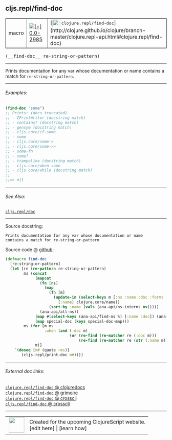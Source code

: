 ## cljs.repl/find-doc



 <table border="1">
<tr>
<td>macro</td>
<td><a href="https://github.com/cljsinfo/cljs-api-docs/tree/0.0-2985"><img valign="middle" alt="[+] 0.0-2985" title="Added in 0.0-2985" src="https://img.shields.io/badge/+-0.0--2985-lightgrey.svg"></a> </td>
<td>
[<img height="24px" valign="middle" src="http://i.imgur.com/1GjPKvB.png"> <samp>clojure.repl/find-doc</samp>](http://clojure.github.io/clojure/branch-master/clojure.repl-api.html#clojure.repl/find-doc)
</td>
</tr>
</table>


 <samp>
(__find-doc__ re-string-or-pattern)<br>
</samp>

---

Prints documentation for any var whose documentation or name
contains a match for `re-string-or-pattern`.



---

###### Examples:

```clj
(find-doc "some")
;; Prints: (docs truncated)
;; - IPrintWriter (docstring match)
;; - contains? (docstring match)
;; - gensym (docstring match)
;; - cljs.core/if-some
;; - some
;; - cljs.core/some->
;; - cljs.core/some->>
;; - some-fn
;; - some?
;; - trampoline (docstring match)
;; - cljs.core/when-some
;; - cljs.core/while (docstring match)
;;
;;=> nil
```



---

###### See Also:

[`cljs.repl/doc`](../cljs.repl/doc.md)<br>

---


Source docstring:

```
Prints documentation for any var whose documentation or name
contains a match for re-string-or-pattern
```


Source code @ [github](https://github.com/clojure/clojurescript/blob/r3178/src/clj/cljs/repl.clj#L1079-L1101):

```clj
(defmacro find-doc
  [re-string-or-pattern]
  (let [re (re-pattern re-string-or-pattern)
        ms (concat
             (mapcat
               (fn [ns]
                 (map
                   (fn [m]
                     (update-in (select-keys m [:ns :name :doc :forms :arglists :macro :url])
                       [:name] clojure.core/name))
                   (sort-by :name (vals (ana-api/ns-interns ns)))))
               (ana-api/all-ns))
             (map #(select-keys (ana-api/find-ns %) [:name :doc]) (ana-api/all-ns))
             (map special-doc (keys special-doc-map)))
        ms (for [m ms
                 :when (and (:doc m)
                            (or (re-find (re-matcher re (:doc m)))
                                (re-find (re-matcher re (str (:name m))))))]
             m)]
    `(doseq [m# (quote ~ms)]
       (cljs.repl/print-doc m#))))
```

<!--
Repo - tag - source tree - lines:

 <pre>
clojurescript @ r3178
└── src
    └── clj
        └── cljs
            └── <ins>[repl.clj:1079-1101](https://github.com/clojure/clojurescript/blob/r3178/src/clj/cljs/repl.clj#L1079-L1101)</ins>
</pre>

-->

---



###### External doc links:

[`clojure.repl/find-doc` @ clojuredocs](http://clojuredocs.org/clojure.repl/find-doc)<br>
[`clojure.repl/find-doc` @ grimoire](http://conj.io/store/v1/org.clojure/clojure/1.7.0-beta3/clj/clojure.repl/find-doc/)<br>
[`clojure.repl/find-doc` @ crossclj](http://crossclj.info/fun/clojure.repl/find-doc.html)<br>
[`cljs.repl/find-doc` @ crossclj](http://crossclj.info/fun/cljs.repl/find-doc.html)<br>

---

 <table>
<tr><td>
<img valign="middle" align="right" width="48px" src="http://i.imgur.com/Hi20huC.png">
</td><td>
Created for the upcoming ClojureScript website.<br>
[edit here] | [learn how]
</td></tr></table>

[edit here]:https://github.com/cljsinfo/cljs-api-docs/blob/master/cljsdoc/cljs.repl/find-doc.cljsdoc
[learn how]:https://github.com/cljsinfo/cljs-api-docs/wiki/cljsdoc-files

<!--

This information was too distracting to show to readers, but I'll leave it
commented here since it is helpful to:

- pretty-print the data used to generate this document
- and show how to retrieve that data



The API data for this symbol:

```clj
{:description "Prints documentation for any var whose documentation or name\ncontains a match for `re-string-or-pattern`.",
 :ns "cljs.repl",
 :name "find-doc",
 :signature ["[re-string-or-pattern]"],
 :history [["+" "0.0-2985"]],
 :type "macro",
 :related ["cljs.repl/doc"],
 :full-name-encode "cljs.repl/find-doc",
 :source {:code "(defmacro find-doc\n  [re-string-or-pattern]\n  (let [re (re-pattern re-string-or-pattern)\n        ms (concat\n             (mapcat\n               (fn [ns]\n                 (map\n                   (fn [m]\n                     (update-in (select-keys m [:ns :name :doc :forms :arglists :macro :url])\n                       [:name] clojure.core/name))\n                   (sort-by :name (vals (ana-api/ns-interns ns)))))\n               (ana-api/all-ns))\n             (map #(select-keys (ana-api/find-ns %) [:name :doc]) (ana-api/all-ns))\n             (map special-doc (keys special-doc-map)))\n        ms (for [m ms\n                 :when (and (:doc m)\n                            (or (re-find (re-matcher re (:doc m)))\n                                (re-find (re-matcher re (str (:name m))))))]\n             m)]\n    `(doseq [m# (quote ~ms)]\n       (cljs.repl/print-doc m#))))",
          :title "Source code",
          :repo "clojurescript",
          :tag "r3178",
          :filename "src/clj/cljs/repl.clj",
          :lines [1079 1101]},
 :examples [{:id "50ec43",
             :content "```clj\n(find-doc \"some\")\n;; Prints: (docs truncated)\n;; - IPrintWriter (docstring match)\n;; - contains? (docstring match)\n;; - gensym (docstring match)\n;; - cljs.core/if-some\n;; - some\n;; - cljs.core/some->\n;; - cljs.core/some->>\n;; - some-fn\n;; - some?\n;; - trampoline (docstring match)\n;; - cljs.core/when-some\n;; - cljs.core/while (docstring match)\n;;\n;;=> nil\n```"}],
 :full-name "cljs.repl/find-doc",
 :clj-symbol "clojure.repl/find-doc",
 :docstring "Prints documentation for any var whose documentation or name\ncontains a match for re-string-or-pattern"}

```

Retrieve the API data for this symbol:

```clj
;; from Clojure REPL
(require '[clojure.edn :as edn])
(-> (slurp "https://raw.githubusercontent.com/cljsinfo/cljs-api-docs/catalog/cljs-api.edn")
    (edn/read-string)
    (get-in [:symbols "cljs.repl/find-doc"]))
```

-->
